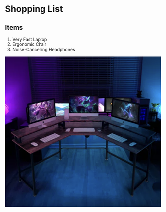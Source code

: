 # Shopping List
## Items

1. Very Fast Laptop
2. Ergonomic Chair
3. Noise-Cancelling Headphones

![Photo of Office](Office.png)